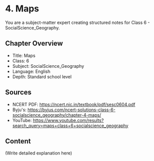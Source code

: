 # 4. Maps

You are a subject-matter expert creating structured notes for Class 6 - SocialScience_Geography.

## Chapter Overview
- Title: Maps
- Class: 6
- Subject: SocialScience_Geography
- Language: English
- Depth: Standard school level

## Sources
- NCERT PDF: https://ncert.nic.in/textbook/pdf/sesc0604.pdf
- Byju's: https://byjus.com/ncert-solutions-class-6-socialscience_geography/chapter-4-maps/
- YouTube: https://www.youtube.com/results?search_query=maps+class+6+socialscience_geography

## Content
(Write detailed explanation here)
